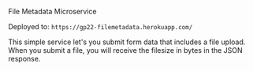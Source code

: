File Metadata Microservice

Deployed to: `https://gp22-filemetadata.herokuapp.com/`

This simple service let's you submit form data that includes a file upload. When you submit a file, you will receive the filesize in bytes in the JSON response.